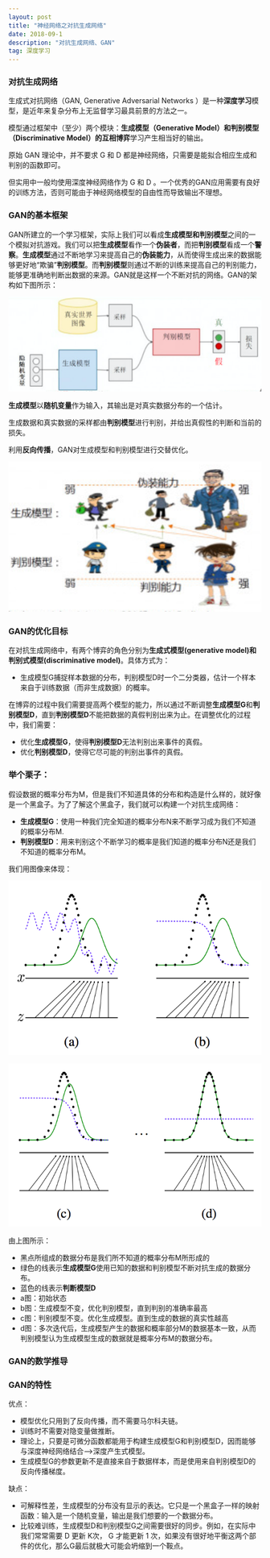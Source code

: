 ```yaml
---
layout: post
title: "神经网络之对抗生成网络"
date: 2018-09-1
description: "对抗生成网络、GAN"
tag: 深度学习
---
```


### 对抗生成网络

生成式对抗网络（GAN, Generative Adversarial Networks ）是一种**深度学习**模型，是近年来复杂分布上无监督学习最具前景的方法之一。

模型通过框架中（至少）两个模块：**生成模型（Generative Model）和判别模型（Discriminative Model）**的互相**博弈**学习产生相当好的输出。

原始 GAN 理论中，并不要求 G 和 D 都是神经网络，只需要是能拟合相应生成和判别的函数即可。

但实用中一般均使用深度神经网络作为 G 和 D 。一个优秀的GAN应用需要有良好的训练方法，否则可能由于神经网络模型的自由性而导致输出不理想。



### GAN的基本框架

GAN所建立的一个学习框架，实际上我们可以看成**生成模型和判别模型**之间的一个模拟对抗游戏。我们可以把**生成模型**看作一个**伪装者**，而把**判别模型**看成一个**警察**。**生成模型**通过不断地学习来提高自己的**伪装能力**，从而使得生成出来的数据能够更好地“欺骗”**判别模型**。而**判别模型**则通过不断的训练来提高自己的判别能力，能够更准确地判断出数据的来源。GAN就是这样一个不断对抗的网络。GAN的架构如下图所示：

![images](/images/dl/110.png)

**生成模型**以**随机变量**作为输入，其输出是对真实数据分布的一个估计。

生成数据和真实数据的采样都由**判别模型**进行判别，并给出真假性的判断和当前的损失。

利用**反向传播**，GAN对生成模型和判别模型进行交替优化。

![images](/images/dl/113.png)



### GAN的优化目标

在对抗生成网络中，有两个博弈的角色分别为**生成式模型(generative model)和判别式模型(discriminative model)**。具体方式为：

- 生成模型G捕捉样本数据的分布，判别模型D时一个二分类器，估计一个样本来自于训练数据（而非生成数据）的概率。

在博弈的过程中我们需要提高两个模型的能力，所以通过不断调整**生成模型G**和**判别模型D**，直到**判别模型D**不能把数据的真假判别出来为止。在调整优化的过程中，我们需要：

- 优化**生成模型G**，使得**判别模型D**无法判别出来事件的真假。
- 优化**判别模型D**，使得它尽可能的判别出事件的真假。

### 举个栗子：

假设数据的概率分布为M，但是我们不知道具体的分布和构造是什么样的，就好像是一个黑盒子。为了了解这个黑盒子，我们就可以构建一个对抗生成网络：

- **生成模型G**：使用一种我们完全知道的概率分布N来不断学习成为我们不知道的概率分布M.
- **判别模型D**：用来判别这个不断学习的概率是我们知道的概率分布N还是我们不知道的概率分布M。

我们用图像来体现：

![images](/images/dl/111.png)

![images](/images/dl/112.png)



由上图所示：

- 黑点所组成的数据分布是我们所不知道的概率分布M所形成的
- 绿色的线表示**生成模型G**使用已知的数据和判别模型不断对抗生成的数据分布。
- 蓝色的线表示**判断模型D**
- a图：初始状态
- b图：生成模型不变，优化判别模型，直到判别的准确率最高
- c图：判别模型不变。优化生成模型。直到生成的数据的真实性越高
- d图：多次迭代后，生成模型产生的数据和概率部分M的数据基本一致，从而判别模型认为生成模型生成的数据就是概率分布M的数据分布。



### GAN的数学推导



### GAN的特性

优点：

- 模型优化只用到了反向传播，而不需要马尔科夫链。
- 训练时不需要对隐变量做推断。
- 理论上，只要是可微分函数都能用于构建生成模型G和判别模型D，因而能够与深度神经网络结合-->深度产生式模型。
- 生成模型G的参数更新不是直接来自于数据样本，而是使用来自判别模型D的反向传播梯度。

缺点：

- 可解释性差，生成模型的分布没有显示的表达。它只是一个黑盒子一样的映射函数：输入是一个随机变量，输出是我们想要的一个数据分布。
- 比较难训练，生成模型D和判别模型G之间需要很好的同步。例如，在实际中我们常常需要 D 更新 K次， G 才能更新 1 次，如果没有很好地平衡这两个部件的优化，那么G最后就极大可能会坍缩到一个鞍点。

